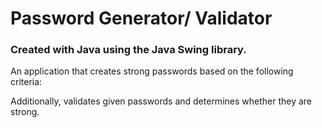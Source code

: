 # Password Generator/ Validator
### Created with Java using the Java Swing library.

An application that creates strong passwords based on the following criteria:


Additionally, validates given passwords and determines whether they are strong.
